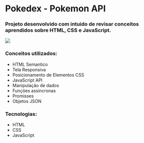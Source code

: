 # Pokedex - Pokemon API

### Projeto desenvolvido com intuido de revisar conceitos aprendidos sobre HTML, CSS e JavaScript.

<img src="https://i.imgur.com/SZ8TIBy.gif" />

### Conceitos utilizados:
- HTML Semantico
- Tela Responsiva
- Posicionamento de Elementos CSS
- JavaScript API
- Manipulação de dados
- Funções assincronas
- Promisses 
- Objetos JSON

### Tecnologias:
- HTML
- CSS
- JavaScript
